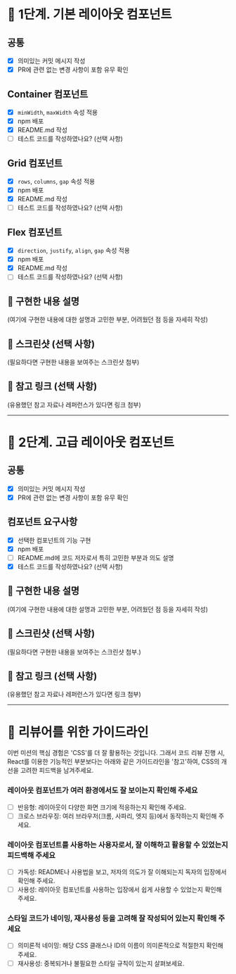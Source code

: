 # 🎯 1단계. 기본 레이아웃 컴포넌트

## 공통

- [x] 의미있는 커밋 메시지 작성
- [x] PR에 관련 없는 변경 사항이 포함 유무 확인

## Container 컴포넌트

- [x] `minWidth`, `maxWidth` 속성 적용
- [x] npm 배포
- [x] README.md 작성
- [ ] 테스트 코드를 작성하였나요? (선택 사항)

## Grid 컴포넌트

- [x] `rows`, `columns`, `gap` 속성 적용
- [x] npm 배포
- [x] README.md 작성
- [ ] 테스트 코드를 작성하였나요? (선택 사항)

## Flex 컴포넌트

- [x] `direction`, `justify`, `align`, `gap` 속성 적용
- [x] npm 배포
- [x] README.md 작성
- [ ] 테스트 코드를 작성하였나요? (선택 사항)

## 📌 구현한 내용 설명

(여기에 구현한 내용에 대한 설명과 고민한 부분, 어려웠던 점 등을 자세히 작성)

## 📸 스크린샷 (선택 사항)

(필요하다면 구현한 내용을 보여주는 스크린샷 첨부)

## 🔗 참고 링크 (선택 사항)

(유용했던 참고 자료나 레퍼런스가 있다면 링크 첨부)

---

# 🎯 2단계. 고급 레이아웃 컴포넌트

## 공통

- [x] 의미있는 커밋 메시지 작성
- [x] PR에 관련 없는 변경 사항이 포함 유무 확인

## 컴포넌트 요구사항

- [x] 선택한 컴포넌트의 기능 구현
- [x] npm 배포
- [ ] README.md에 코드 저자로서 특히 고민한 부분과 의도 설명
- [x] 테스트 코드를 작성하였나요? (선택 사항)

## 📌 구현한 내용 설명

(여기에 구현한 내용에 대한 설명과 고민한 부분, 어려웠던 점 등을 자세히 작성)

## 📸 스크린샷 (선택 사항)

(필요하다면 구현한 내용을 보여주는 스크린샷 첨부.)

## 🔗 참고 링크 (선택 사항)

(유용했던 참고 자료나 레퍼런스가 있다면 링크 첨부)

---

# 📝 리뷰어를 위한 가이드라인

이번 미션의 핵심 경험은 'CSS'를 더 잘 활용하는 것입니다. 그래서 코드 리뷰 진행 시, React를 이용한 기능적인 부분보다는 아래와 같은 가이드라인을 '참고'하여, CSS의 개선을 고려한 피드백을 남겨주세요.

### 레이아웃 컴포넌트가 여러 환경에서도 잘 보이는지 확인해 주세요

- [ ] 반응형: 레이아웃이 다양한 화면 크기에 적응하는지 확인해 주세요.
- [ ] 크로스 브라우징: 여러 브라우저(크롬, 사파리, 엣지 등)에서 동작하는지 확인해 주세요.

### 레이아웃 컴포넌트를 사용하는 사용자로서, 잘 이해하고 활용할 수 있었는지 피드백해 주세요

- [ ] 가독성: README나 사용법을 보고, 저자의 의도가 잘 이해되는지 독자의 입장에서 확인해 주세요.
- [ ] 사용성: 레이아웃 컴포넌트를 사용하는 입장에서 쉽게 사용할 수 있었는지 확인해 주세요.

### 스타일 코드가 네이밍, 재사용성 등을 고려해 잘 작성되어 있는지 확인해 주세요

- [ ] 의미론적 네이밍: 해당 CSS 클래스나 ID의 이름이 의미론적으로 적절한지 확인해 주세요.
- [ ] 재사용성: 중복되거나 불필요한 스타일 규칙이 있는지 살펴보세요.
